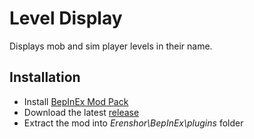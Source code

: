 # Level Display

Displays mob and sim player levels in their name.

## Installation
- Install [BepInEx Mod Pack](https://thunderstore.io/package/bbepis/BepInExPack/)
- Download the latest [release](https://github.com/drizzlx/erenshor-leveldisplay/releases)
- Extract the mod into *Erenshor\BepInEx\plugins* folder